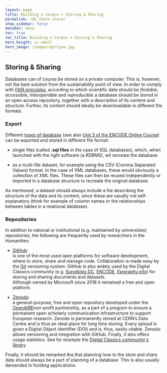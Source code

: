 ```yaml
---
layout: page
title: Building a Corpus > Storing & Sharing
permalink: /db_share_store/
show_sidebar: false
menubar: menu
toc: true
toc_title: Building a Corpus > Storing & Sharing
hero_height: is-small
hero_image: /images/gortyna.jpg
---
```


## Storing & Sharing

Databases can of course be stored on a private computer. This is, however, not the best solution from the  sustainability point of view.
In order to comply with [FAIR principles](https://www.go-fair.org/fair-principles/), according to which scientific data should be
 *findable*, *accessible*, *interoperable* and *reproducible* a database should be stored in an open access repository, together with a
  description of its content and structure. Further, its content should ideally be downloadable in different file formats.

### Export
Different  [types of database](/db_creation/) 
(see also [Unit 3 of the ENCODE Online Course](https://teach-dariah-cur.acdh-dev.oeaw.ac.at/mod/lesson/view.php?id=2503)) 
can be exported and stored in different file format:

- single files (called **.sql files** in the case of SQL databases), which, when launched with the right software (a RDBMS), 
wil recreate the database.

- as a multi-file dataset, for example using the CSV (Comma Separated Values) format. In the case of XML databases, these would obviously a collection of XML files. 
These files can then be reused independently or imported in a database structure to recreate the original database.

As mentioned, a dataset should always include a file describing the structure of the data and its content, since these are usually not self-explanatory 
(think for example of column names or the relationships between tables in a relational database).

### Repositories
In addition to national or institutional (e.g. maintained by universities) repositories, the following are frequently used by researchers in the Humanities:

- [GitHub](https://github.com/):  
is one of the most used open platforms for software development, where to store, share and manage code. Collaboration is made easy by the [Git](https://git-scm.com/) 
versioning system.
GitHub is also widely used by the Digital Classics community (e.g. [Sunoikisis DC](https://github.com/SunoikisisDC), 
[ENCODE](https://github.com/Encode-guidelines), [Epigraphy.info](https://github.com/epigraphy-info)) for storing and sharing documents and datasets.  
Although owned by Microsoft since 2018 it remained a free and open platform.

- [Zenodo](https://zenodo.org/):  
a general-purpose, free and open repository developed under the [OpenAIRE](https://www.openaire.eu/)non-profit partnership, as a part of a program 
to ensure a permanent open scholarly communication infrastructure to support European research.
Zenodo is permanently stored at CERN’s Data Centre and is thus an ideal place for long time storing.  Every upload is  given a Digital Object Identifier (DOI) and is, 
thus, easily citable. Zenodo allows versioning and integration with GitHub. Finally, it also offers usage statistics. See for example the
 [Digital Classics community's library](https://zenodo.org/communities/digiclass/)


Finally, it should be remarked tha that planning how to the store and share data should always be a part of planning of a database. 
This is also usually demanded in funding applications.